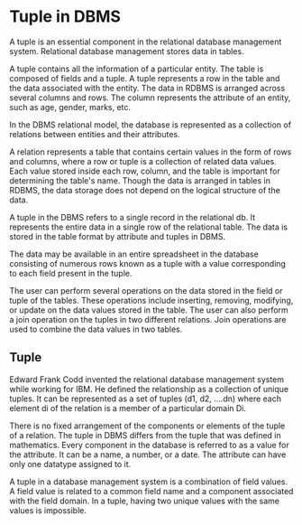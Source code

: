 # Tuple in DBMS

A tuple is an essential component in the relational database management system. Relational database management stores data in tables.

A tuple contains all the information of a particular entity. The table is composed of fields and a tuple. A tuple represents a row in the table and the data associated with the entity. The data in RDBMS is arranged across several columns and rows. The column represents the attribute of an entity, such as age, gender, marks, etc.

In the DBMS relational model, the database is represented as a collection of relations between entities and their attributes.

A relation represents a table that contains certain values in the form of rows and columns, where a row or tuple is a collection of related data values. Each value stored inside each row, column, and the table is important for determining the table's name. Though the data is arranged in tables in RDBMS, the data storage does not depend on the logical structure of the data.

A tuple in the DBMS refers to a single record in the relational db. It represents the entire data in a single row of the relational table. The data is stored in the table format by attribute and tuples in DBMS.

The data may be available in an entire spreadsheet in the database consisting of numerous rows known as a tuple with a value corresponding to each field present in the tuple.

The user can perform several operations on the data stored in the field or tuple of the tables. These operations include inserting, removing, modifying, or update on the data values stored in the table. The user can also perform a join operation on the tuples in two different relations. Join operations are used to combine the data values in two tables.

## Tuple

Edward Frank Codd invented the relational database management system while working for IBM. He defined the relationship as a collection of unique tuples. It can be represented as a set of tuples (d1, d2, ….dn) where each element di of the relation is a member of a particular domain Di.

There is no fixed arrangement of the components or elements of the tuple of a relation. The tuple in DBMS differs from the tuple that was defined in mathematics. Every component in the database is referred to as a value for the attribute. It can be a name, a number, or a date. The attribute can have only one datatype assigned to it.

A tuple in a database management system is a combination of field values. A field value is related to a common field name and a component associated with the field domain. In a tuple, having two unique values with the same values is impossible.
